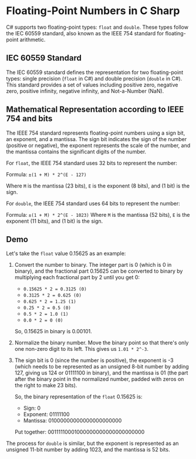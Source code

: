 # Floating-Point Numbers in C Sharp

C# supports two floating-point types: `float` and `double`. These types follow
the IEC 60559 standard, also known as the IEEE 754 standard for floating-point
arithmetic.

## IEC 60559 Standard

The IEC 60559 standard defines the representation for two floating-point types:
single precision (`float` in C#) and double precision (`double` in C#). This
standard provides a set of values including positive zero, negative zero,
positive infinity, negative infinity, and Not-a-Number (NaN).

## Mathematical Representation according to IEEE 754 and bits

The IEEE 754 standard represents floating-point numbers using a sign bit, an
exponent, and a mantissa. The sign bit indicates the sign of the number
(positive or negative), the exponent represents the scale of the number, and the
mantissa contains the significant digits of the number.

For `float`, the IEEE 754 standard uses 32 bits to represent the number:

Formula: `±(1 + M) * 2^(E - 127)`

Where `M` is the mantissa (23 bits), `E` is the exponent (8 bits), and (1 bit)
is the sign.

For `double`, the IEEE 754 standard uses 64 bits to represent the number:

Formula: `±(1 + M) * 2^(E - 1023)` Where `M` is the mantissa (52 bits), `E` is
the exponent (11 bits), and (1 bit) is the sign.

## Demo

Let's take the `float` value 0.15625 as an example:

1. Convert the number to binary. The integer part is 0 (which is 0 in binary),
   and the fractional part 0.15625 can be converted to binary by multiplying
   each fractional part by 2 until you get 0:

   - `0.15625 * 2 = 0.3125 (0)`
   - `0.3125 * 2 = 0.625 (0)`
   - `0.625 * 2 = 1.25 (1)`
   - `0.25 * 2 = 0.5 (0)`
   - `0.5 * 2 = 1.0 (1)`
   - `0.0 * 2 = 0 (0)`

   So, 0.15625 in binary is 0.00101.

2. Normalize the binary number. Move the binary point so that there's only one
   non-zero digit to its left. This gives us `1.01 * 2^-3`.

3. The sign bit is 0 (since the number is positive), the exponent is -3 (which
   needs to be represented as an unsigned 8-bit number by adding 127, giving us
   124 or 01111100 in binary), and the mantissa is 01 (the part after the binary
   point in the normalized number, padded with zeros on the right to make 23
   bits).

   So, the binary representation of the `float` 0.15625 is:

   - Sign: 0
   - Exponent: 01111100
   - Mantissa: 01000000000000000000000

   Put together: 00111110001000000000000000000000

The process for `double` is similar, but the exponent is represented as an
unsigned 11-bit number by adding 1023, and the mantissa is 52 bits.
